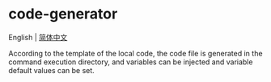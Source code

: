 # code-generator

English | [简体中文](./README.zh-CN.md)

According to the template of the local code, the code file is generated in the command execution directory, and variables can be injected and variable default values can be set.